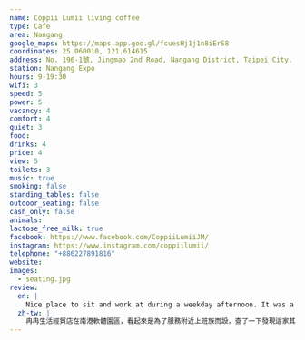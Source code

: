 ```yaml
---
name: Coppii Lumii living coffee
type: Cafe
area: Nangang
google_maps: https://maps.app.goo.gl/fcuesHj1j1n8iErS8
coordinates: 25.060010, 121.614615
address: No. 196-1號, Jingmao 2nd Road, Nangang District, Taipei City, Taiwan 115
station: Nangang Expo
hours: 9-19:30
wifi: 3
speed: 5
power: 5
vacancy: 4
comfort: 4
quiet: 3
food: 
drinks: 4
price: 4
view: 5
toilets: 3
music: true
smoking: false
standing_tables: false
outdoor_seating: false
cash_only: false
animals: 
lactose_free_milk: true
facebook: https://www.facebook.com/CoppiiLumiiJM/
instagram: https://www.instagram.com/coppiilumii/
telephone: "+886227891816"
website: 
images:
  - seating.jpg
review:
  en: |
    Nice place to sit and work at during a weekday afternoon. It was a little busy when we arrived just after lunch time but we got a table after waiting a little bit. Decent drink selection, and the food seems good (but I didn't try any). Lots of power outlets, good natural light, WiFi is a little slow but stable.
  zh-tw: |
    冉冉生活經貿店在南港軟體園區，看起來是為了服務附近上班族而設，查了一下發現這家其實也是路易莎集團的品牌，主打商務客，平日下午非常適合辦公，尤其是台北其實像這種大空間的咖啡廳並不多，冉冉經貿店的地理位置和空間感實在令人開心。我們在午餐時間後抵達的時候店內稍微有點滿，但等候一下就有位置了(據說平時其實要排很長的時間)。飲料的選擇很理想，食物看起來也很棒(這次沒機會試)，有很多插座和良好的自然光，Wifi有點慢但算是穩定。
---
```

